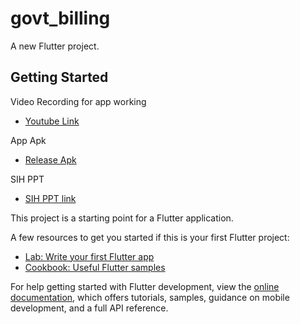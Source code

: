 # govt_billing

A new Flutter project.

## Getting Started

Video Recording for app working
- [Youtube Link](https://youtu.be/DAioduqLckQ)

App Apk 
- [Release Apk](https://drive.google.com/file/d/12lCq3F3Ienvqv6afoCFEYo7ta2adGJYy/view?usp=sharing)


SIH PPT
- [SIH PPT link](https://drive.google.com/file/d/13CvlfCMR7ViYA9AsYcG6gGT8uYh_gegR/view?usp=sharing)

This project is a starting point for a Flutter application.

A few resources to get you started if this is your first Flutter project:

- [Lab: Write your first Flutter app](https://docs.flutter.dev/get-started/codelab)
- [Cookbook: Useful Flutter samples](https://docs.flutter.dev/cookbook)

For help getting started with Flutter development, view the
[online documentation](https://docs.flutter.dev/), which offers tutorials,
samples, guidance on mobile development, and a full API reference.
